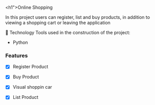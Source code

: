 <h1">Online Shopping</h1>


<p>In this project users can register, list and buy products, in addition to viewing a shopping cart or leaving the application
</p>


🔧 Technology
Tools used in the construction of the project:

- Python

### Features

- [x] Register Product
- [x] Buy Product
- [x] Visual shoppin car
- [x] List Product

